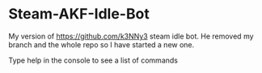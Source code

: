 # Steam-AKF-Idle-Bot
My version of https://github.com/k3NNy3 steam idle bot. He removed my branch and the whole repo so I have started a new one.

Type help in the console to see a list of commands
